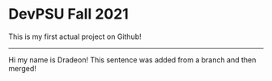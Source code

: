 # DevPSU Fall 2021
This is my first actual project on Github!

---------------------------------------------

Hi my name is Dradeon! This sentence was added from a branch and then merged!
